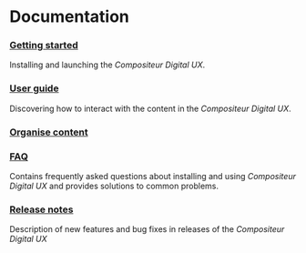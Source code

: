# Documentation

### [Getting started](gettingstarted/index.md)
Installing and launching the *Compositeur Digital UX*.

### [User guide](user_guide/index.md)
Discovering how to interact with the content in the *Compositeur Digital UX*.  

### [Organise content](organise_content/index.md)


### [FAQ](FAQ/index.md)
Contains frequently asked questions about installing and using *Compositeur Digital UX* and provides solutions to common problems.

### [Release notes](release_notes/index.md)
Description of new features and bug fixes in releases of the *Compositeur Digital UX*  

